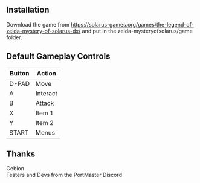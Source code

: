 ## Installation
Download the game from https://solarus-games.org/games/the-legend-of-zelda-mystery-of-solarus-dx/ and put in the zelda-mysteryofsolarus/game folder.

## Default Gameplay Controls
| Button | Action |
|--|--|
|D-PAD|Move|
|A|Interact|
|B|Attack|
|X|Item 1|
|Y|Item 2|
|START|Menus|

## Thanks
Cebion  
Testers and Devs from the PortMaster Discord  




